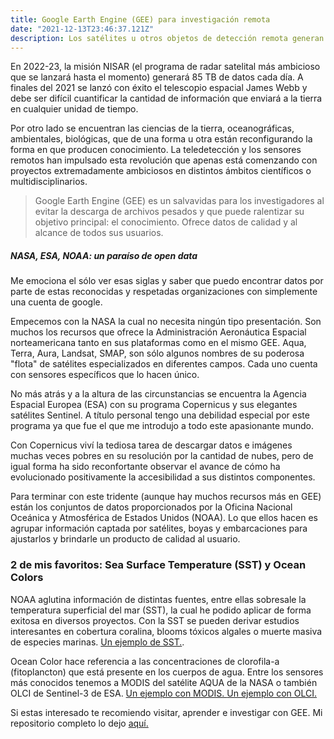 ```yaml
---
title: Google Earth Engine (GEE) para investigación remota
date: "2021-12-13T23:46:37.121Z"
description: Los satélites u otros objetos de detección remota generan una enorme cantidad de datos por hora/día/semana/mes/año. Google Earth Engine (GEE) es un excelente lugar para obtener datos de calidad de este tipo a través de su editor de código javascript o API de python.
---
```


En 2022-23, la misión NISAR (el programa de radar satelital más ambicioso que se lanzará hasta el momento) generará 85 TB de datos cada día. A finales del 2021 se lanzó con éxito el telescopio espacial James Webb y debe ser difícil cuantificar la cantidad de información que enviará a la tierra en cualquier unidad de tiempo.

Por otro lado se encuentran las ciencias de la tierra, oceanográficas, ambientales, biológicas, que de una forma u otra están reconfigurando la forma en que producen conocimiento. La teledetección y los sensores remotos han impulsado esta revolución que apenas está comenzando con proyectos extremadamente ambiciosos en distintos ámbitos científicos o multidisciplinarios.

> Google Earth Engine (GEE) es un salvavidas para los investigadores al evitar la descarga de archivos pesados y que puede ralentizar su objetivo principal: el conocimiento. Ofrece datos de calidad y al alcance de todos sus usuarios. 

##### NASA, ESA, NOAA: un paraíso de open data  

Me emociona el sólo ver esas siglas y saber que puedo encontrar datos por parte de estas reconocidas y respetadas organizaciones con simplemente una cuenta de google. 

Empecemos con la NASA la cual no necesita ningún tipo presentación. Son muchos los recursos que ofrece la Administración Aeronáutica Espacial norteamericana tanto en sus plataformas como en el mismo GEE. Aqua, Terra, Aura, Landsat, SMAP, son sólo algunos nombres de su poderosa "flota" de satélites especializados en diferentes campos. Cada uno cuenta con sensores específicos que lo hacen único.

No más atrás y a la altura de las circunstancias se encuentra la Agencia Espacial Europea (ESA) con su programa Copernicus y sus elegantes satélites Sentinel. A título personal tengo una debilidad especial por este programa ya que fue el que me introdujo a todo este apasionante mundo. 

Con Copernicus viví la tediosa tarea de descargar datos e imágenes muchas veces pobres en su resolución por la cantidad de nubes, pero de igual forma ha sido reconfortante observar el avance de cómo ha evolucionado positivamente la accesibilidad a sus distintos componentes.

Para terminar con este tridente (aunque hay muchos recursos más en GEE) están los conjuntos de datos proporcionados por la Oficina Nacional Oceánica y Atmosférica de Estados Unidos (NOAA). Lo que ellos hacen es agrupar información captada por satélites, boyas y embarcaciones para ajustarlos y brindarle un producto de calidad al usuario. 


### 2 de mis favoritos: Sea Surface Temperature (SST) y Ocean Colors

NOAA aglutina información de distintas fuentes, entre ellas sobresale la temperatura superficial del mar (SST), la cual he podido aplicar de forma exitosa en diversos proyectos. Con la SST se pueden derivar estudios interesantes en cobertura coralina, blooms tóxicos algales o muerte masiva de especies marinas. [Un ejemplo de SST.](https://github.com/grammaloreto/SeaSurfaceTemperature-SST-).

Ocean Color hace referencia a las concentraciones de clorofila-a (fitoplancton) que está presente en los cuerpos de agua. Entre los sensores más conocidos tenemos a MODIS del satélite AQUA de la NASA o también OLCI de Sentinel-3 de ESA. [Un ejemplo con MODIS. ](https://github.com/grammaloreto/EarthEngine/tree/main/MODIS_Aqua_chlor_a)
[Un ejemplo con OLCI.](https://github.com/grammaloreto/EarthEngine/tree/main/Sentinel3)

Si estas interesado te recomiendo visitar, aprender e investigar con GEE. Mi repositorio completo lo dejo [aquí.](https://github.com/grammaloreto/EarthEngine)





